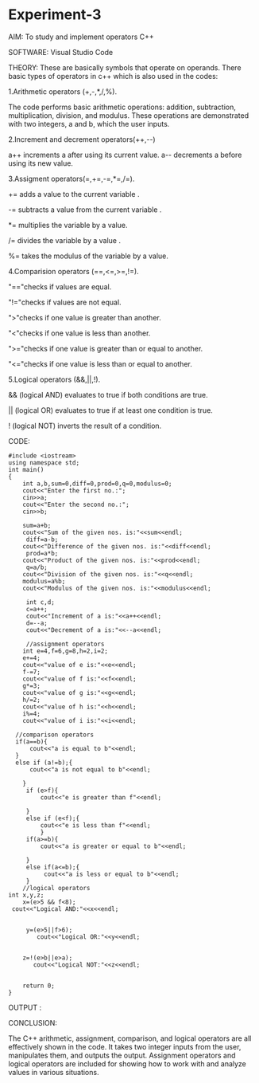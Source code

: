 # Experiment-3

AIM: To study and implement operators C++

SOFTWARE: Visual Studio Code

THEORY: These are basically symbols that operate on operands. There basic types of operators in c++ which is also used in the codes:

1.Arithmetic operators (+,-,*,/,%). 

The code performs basic arithmetic operations: addition, subtraction, multiplication, division, and modulus. These operations are demonstrated with two integers, a and b, which the user inputs.

2.Increment and decrement operators(++,--)
   
a++ increments a after using its current value. a-- decrements a before using its new value.
   
3.Assigment operators(=,+=,-=,*=,/=). 

+= adds a value to the current variable .

-= subtracts a value from the current variable .

*= multiplies the variable by a value.

/= divides the variable by a value .

%= takes the modulus of the variable by a value.


4.Comparision operators (==,<=,>=,!=).
   
"=="checks if values are equal.

"!="checks if values are not equal.

">"checks if one value is greater than another.

"<"checks if one value is less than another.

">="checks if one value is greater than or equal to another.

"<="checks if one value is less than or equal to another.

   
5.Logical operators (&&,||,!). 

&& (logical AND) evaluates to true if both conditions are true.

|| (logical OR) evaluates to true if at least one condition is true.

! (logical NOT) inverts the result of a condition.

CODE:
```
#include <iostream>
using namespace std;
int main()
{
    int a,b,sum=0,diff=0,prod=0,q=0,modulus=0;
    cout<<"Enter the first no.:";
    cin>>a;
    cout<<"Enter the second no.:";
    cin>>b;
   
    sum=a+b;
    cout<<"Sum of the given nos. is:"<<sum<<endl;
     diff=a-b;
    cout<<"Difference of the given nos. is:"<<diff<<endl;
     prod=a*b;
    cout<<"Product of the given nos. is:"<<prod<<endl;
     q=a/b;
    cout<<"Division of the given nos. is:"<<q<<endl;
    modulus=a%b;
    cout<<"Modulus of the given nos. is:"<<modulus<<endl;

     int c,d;
     c=a++;
     cout<<"Increment of a is:"<<a++<<endl;
     d=--a;
     cout<<"Decrement of a is:"<<--a<<endl;
     
     //assignment operators
    int e=4,f=6,g=8,h=2,i=2;
    e+=4;
    cout<<"value of e is:"<<e<<endl;
    f-=7;
    cout<<"value of f is:"<<f<<endl;
    g*=3;
    cout<<"value of g is:"<<g<<endl;
    h/=2;
    cout<<"value of h is:"<<h<<endl;
    i%=4;
    cout<<"value of i is:"<<i<<endl;
   
  //comparison operators
  if(a==b){
      cout<<"a is equal to b"<<endl;
  }
  else if (a!=b);{
      cout<<"a is not equal to b"<<endl;
 
    }
     if (e>f){
         cout<<"e is greater than f"<<endl;
         
     }
     else if (e<f);{
         cout<<"e is less than f"<<endl;
         }
     if(a>=b){
         cout<<"a is greater or equal to b"<<endl;
         
     }
     else if(a<=b);{
          cout<<"a is less or equal to b"<<endl;
     }
    //logical operators
int x,y,z;
    x=(e>5 && f<8);
 cout<<"Logical AND:"<<x<<endl;
    
    
     y=(e>5||f>6);
        cout<<"Logical OR:"<<y<<endl;
       
    
    z=!(e>b||e>a);
       cout<<"Logical NOT:"<<z<<endl;
    
   
    return 0;
}
```
OUTPUT :


CONCLUSION:

The C++ arithmetic, assignment, comparison, and logical operators are all effectively shown in the code. It takes two integer inputs from the user, manipulates them, and outputs the output. Assignment operators and logical operators are included for showing how to work with and analyze values in various situations.
